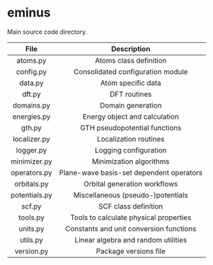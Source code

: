 # eminus

Main source code directory.

| File           | Description |
| :------------: | :---------: |
| atoms.py       | Atoms class definition |
| config.py      | Consolidated configuration module |
| data.py        | Atom specific data |
| dft.py         | DFT routines |
| domains.py     | Domain generation |
| energies.py    | Energy object and calculation |
| gth.py         | GTH pseudopotential functions |
| localizer.py   | Localization routines |
| logger.py      | Logging configuration |
| minimizer.py   | Minimization algorithms |
| operators.py   | Plane-wave basis-set dependent operators |
| orbitals.py    | Orbital generation workflows |
| potentials.py  | Miscellaneous (pseudo-)potentials |
| scf.py         | SCF class definition |
| tools.py       | Tools to calculate physical properties |
| units.py       | Constants and unit conversion functions |
| utils.py       | Linear algebra and random utilities |
| version.py     | Package versions file |
